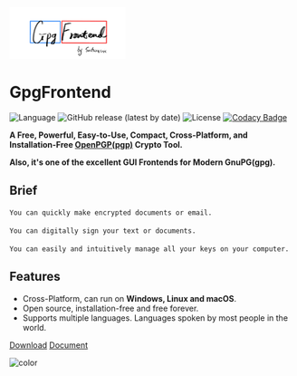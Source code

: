 ![gpgfrontend-logo](_media/_coverpage/gpgfrontend-logo.png)

# GpgFrontend

![Language](https://img.shields.io/badge/language-C%2B%2B-green)
![GitHub release (latest by date)](https://img.shields.io/github/v/release/saturneric/gpgfrontend)
![License](https://img.shields.io/badge/License-GPL--3.0-orange)
[![Codacy Badge](https://app.codacy.com/project/badge/Grade/d1750e052a85430a8f1f84e58a0fceda)](https://www.codacy.com/gh/saturneric/GpgFrontend/dashboard?utm_source=github.com&amp;utm_medium=referral&amp;utm_content=saturneric/GpgFrontend&amp;utm_campaign=Badge_Grade)

**A Free, Powerful, Easy-to-Use, Compact, Cross-Platform, and Installation-Free [OpenPGP(pgp)](https://www.openpgp.org/)
Crypto Tool.**

**Also, it's one of the excellent GUI Frontends for Modern GnuPG(gpg).**

## Brief

```text
You can quickly make encrypted documents or email.

You can digitally sign your text or documents.

You can easily and intuitively manage all your keys on your computer.

```

## Features

- Cross-Platform, can run on **Windows, Linux and macOS**.
- Open source, installation-free and free forever.
- Supports multiple languages. Languages spoken by most people in the world.

[Download](https://github.com/saturneric/GpgFrontend/releases/latest)
[Document](quick-start.md)

<!-- 背景色 -->
![color](#ffffff)
